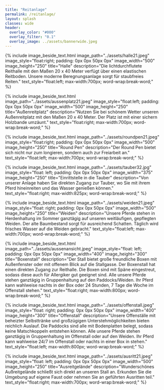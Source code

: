 ```yaml
---
title: "Reitanlage"
permalink: /reitanlage/
layout: splash
classes: wide
header:
  overlay_color: "#000"
  overlay_filter: "0.1"
  overlay_image: ../assets/bannerwide.jpeg
---
```


{% include image_beside_text.html image_path="../assets/halle21.jpeg" image_style="float:right; padding: 0px 0px 50px 0px" image_width="500" image_height="250" title="Halle" description="Die lichtdurchflutete Reithalle mit den Maßen 20 x 40 Meter verfügt über einen elastischen Reitboden. Unsere moderne Beregnungsanlage sorgt für staubfreies Reiten." text_style="float:left; max-width:700px; word-wrap:break-word;" %}

{% include image_beside_text.html image_path="../assets/aussenplatz21.jpeg" image_style="float:left; padding: 0px 0px 50px 0px" image_width="500" image_height="250" title="Außenreitplatz" description="Nutzen Sie bei schönem Wetter unseren Außenreitplatz mit den Maßen 20 x 40 Meter. Der Platz ist mit einer sichern Holzbande umzäunt." text_style="float:right; max-width:700px; word-wrap:break-word;" %}

{% include image_beside_text.html image_path="../assets/roundpen21.jpeg" image_style="float:right; padding: 0px 0px 50px 0px" image_width="500" image_height="250" title="Round Pen" description="Der Round Pen bietet sich nicht nur zum longieren, sondern auch zur Freiarbeit an." text_style="float:left; max-width:700px; word-wrap:break-word;" %}

{% include image_beside_text.html image_path="../assets/tauber32.jpg" image_style="float: left; padding: 0px 0px 50px 0px" image_width="375" image_height="250" title="Einrittstelle in die Tauber" description="Von unserer Anlage haben Sie direkten Zugang zur Tauber, wo Sie mit ihrem Pferd hineinreiten und das Wasser genießen können." text_style="float:right; max-width:825px; word-wrap:break-word;" %}

{% include image_beside_text.html image_path="../assets/weiden21.jpeg" image_style="float: right; padding: 0px 0px 50px 0px" image_width="500" image_height="250" title="Weiden" description="Unsere Pferde stehen in Herdenhaltung im Sommer ganztägig auf unseren weitläufigen, gepflegten Weiden. Der alte Baumbestand sorgt für ausreichend Schatten. Täglich wird frisches Wasser auf die Weiden gebracht." text_style="float:left; max-width:700px; word-wrap:break-word;" %}

{% include image_beside_text.html image_path="../assets/aussenansicht.jpeg" image_style="float: left; padding: 0px 0px 50px 0px" image_width="400" image_height="300" title="Boxenstall" description="Der Stall bietet große freundliche Boxen mit Außenfenster oder mit offenem Blick auf die Stallgasse. Der Boxenstall hat einen direkten Zugang zur Reithalle. Die Boxen sind mit Späne eingestreut, sodass diese auch für Allergiker gut geeignet sind. Alle unsere Pferde stehen ganztägig in Gruppenhaltung auf den Paddocks/Weiden. Ihr Pferd kann wahlweise nachts in der Box oder 24 Stunden, 7 Tage die Woche im Offenstall stehen." text_style="float:right; max-width:800px; word-wrap:break-word;" %}

{% include image_beside_text.html image_path="../assets/offenstall.jpeg" image_style="float: right; padding: 0px 0px 50px 0px" image_width="400" image_height="300" title="Offenstall" description="Unsere Offenställe mit beheizter Selbsttränke und großzügigen Unterstehmöglichkeiten bieten reichlich Auslauf. Die Paddocks sind alle mit Bodenplatten belegt, sodass keine Matschkoppeln entstehen können. Alle unsere Pferde stehen ganztägig in Gruppenhaltung im Offenstall oder auf den Weiden. Ihr Pferd kann wahlweise 24/7 im Offenstall oder nachts in einer Box in stehen." text_style="float:left; max-width:800px; word-wrap:break-word;" %}

{% include image_beside_text.html image_path="../assets/ausritt21.jpeg" image_style="float: left; padding: 0px 0px 50px 0px" image_width="500" image_height="250" title="Ausreitgelände" description="Wunderschönes Außreitgelände schließt sich direkt an unseren Stall an. Erkunden Sie die Umgebung auf eigene Faust oder nehmen Sie an geführten Ausritten teil." text_style="float:right; max-width:700px; word-wrap:break-word;" %}
